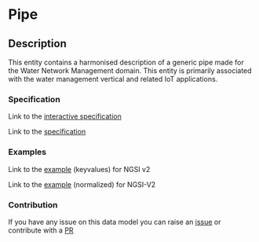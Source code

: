 # Pipe

## Description 

This entity contains a harmonised description of a generic pipe made for the
Water Network Management domain. This entity is primarily associated with
the water management vertical and related IoT applications.

### Specification

Link to the [interactive specification](https://swagger.lab.fiware.org/?url=https://smart-data-models.github.io/dataModel.WaterNetworkManagement/Pipe/swagger.yaml)

Link to the [specification](https://smart-data-models.github.io/dataModel.WaterNetworkManagement/Pipe/doc/spec.md)
### Examples

Link to the [example](https://smart-data-models.github.io/dataModel.WaterNetworkManagement/Pipe/examples/example.json) (keyvalues) for NGSI v2

Link to the [example](https://smart-data-models.github.io/dataModel.WaterNetworkManagement/Pipe/examples/example-normalized.json) (normalized) for NGSI-V2
### Contribution

 If you have any issue on this data model you can raise an [issue](https://github.com/smart-data-models/dataModel.WaterNetworkManagement/issues)  or contribute with a [PR](https://github.com/smart-data-models/dataModel.WaterNetworkManagement/pulls)